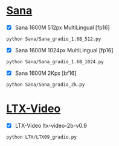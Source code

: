 # [Sana](https://github.com/NVlabs/Sana)


- [x] Sana 1600M 512px MultiLingual [fp16]

```
python Sana/Sana_gradio_1.6B_512.py
```

- [x] Sana 1600M 1024px MultiLingual [fp16]

```
python Sana/Sana_gradio_1.6B_1024.py
```

- [x] Sana 1600M 2Kpx [bf16]

```
python Sana/Sana_gradio_2k.py
```

# [LTX-Video](https://github.com/Lightricks/LTX-Video)

- [x] LTX-Video ltx-video-2b-v0.9

```
python LTX/LTX09_gradio.py
```